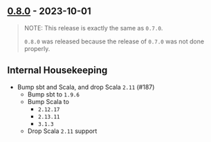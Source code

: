 ## [0.8.0](https://github.com/Kevin-Lee/just-semver/issues?utf8=%E2%9C%93&q=is%3Aissue+is%3Aclosed+milestone%3Amilestone9) - 2023-10-01

> NOTE: This release is exactly the same as `0.7.0`. 
> 
> `0.8.0` was released because the release of `0.7.0` was not done properly.

## Internal Housekeeping
* Bump sbt and Scala, and drop Scala `2.11` (#187)
  * Bump sbt to `1.9.6`
  * Bump Scala to
    * `2.12.17`
    * `2.13.11`
    * `3.1.3`
  * Drop Scala `2.11` support
